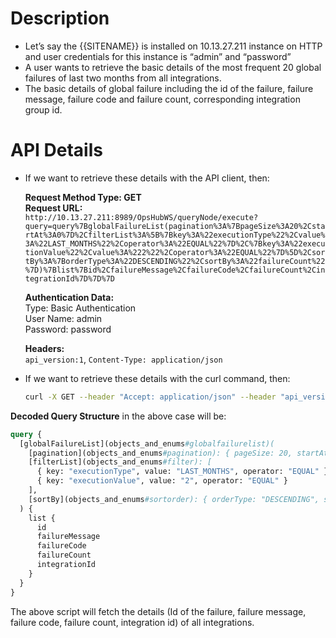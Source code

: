 # Description

- Let’s say the {{SITENAME}} is installed on 10.13.27.211 instance on HTTP and user credentials for this instance is “admin” and “password”
- A user wants to retrieve the basic details of the most frequent 20 global failures of last two months from all integrations.
- The basic details of global failure including the id of the failure, failure message, failure code and failure count, corresponding integration group id.

# API Details

- If we want to retrieve these details with the API client, then:

  **Request Method Type: GET**  
  **Request URL:**  
  `http://10.13.27.211:8989/OpsHubWS/queryNode/execute?query=query%7BglobalFailureList(pagination%3A%7BpageSize%3A20%2CstartAt%3A0%7D%2CfilterList%3A%5B%7Bkey%3A%22executionType%22%2Cvalue%3A%22LAST_MONTHS%22%2Coperator%3A%22EQUAL%22%7D%2C%7Bkey%3A%22executionValue%22%2Cvalue%3A%222%22%2Coperator%3A%22EQUAL%22%7D%5D%2CsortBy%3A%7BorderType%3A%22DESCENDING%22%2CsortBy%3A%22failureCount%22%7D)%7Blist%7Bid%2CfailureMessage%2CfailureCode%2CfailureCount%2CintegrationId%7D%7D%7D`  

  **Authentication Data:**  
  Type: Basic Authentication  
  User Name: admin  
  Password: password  

  **Headers:**  
  `api_version:1`, `Content-Type: application/json`

- If we want to retrieve these details with the curl command, then:

  ```bash
  curl -X GET --header "Accept: application/json" --header "api_version: 1" --header "Content-Type: application/json" -u admin:password "http://10.13.27.211:8989/OpsHubWS/queryNode/execute?query=query%7BglobalFailureList(pagination%3A%7BpageSize%3A20%2CstartAt%3A0%7D%2CfilterList%3A%5B%7Bkey%3A%22executionType%22%2Cvalue%3A%22LAST_MONTHS%22%2Coperator%3A%22EQUAL%22%7D%2C%7Bkey%3A%22executionValue%22%2Cvalue%3A%222%22%2Coperator%3A%22EQUAL%22%7D%5D%2CsortBy%3A%7BorderType%3A%22DESCENDING%22%2CsortBy%3A%22failureCount%22%7D)%7Blist%7Bid%2CfailureMessage%2CfailureCode%2CfailureCount%2CintegrationId%7D%7D%7D"
  ```

**Decoded Query Structure** in the above case will be:

```graphql
query {
  [globalFailureList](objects_and_enums#globalfailurelist)(
    [pagination](objects_and_enums#pagination): { pageSize: 20, startAt: 0 },
    [filterList](objects_and_enums#filter): [
      { key: "executionType", value: "LAST_MONTHS", operator: "EQUAL" },
      { key: "executionValue", value: "2", operator: "EQUAL" }
    ],
    [sortBy](objects_and_enums#sortorder): { orderType: "DESCENDING", sortBy: "failureCount" }
  ) {
    list {
      id
      failureMessage
      failureCode
      failureCount
      integrationId
    }
  }
}
```

The above script will fetch the details (Id of the failure, failure message, failure code, failure count, integration id) of all integrations.

